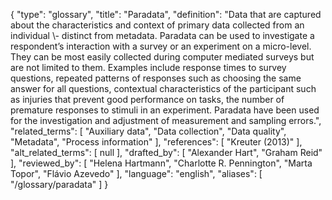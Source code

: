 {
    "type": "glossary",
    "title": "Paradata",
    "definition": "Data that are captured about the characteristics and context of primary data collected from an individual \\- distinct from metadata. Paradata can be used to investigate a respondent’s interaction with a survey or an experiment on a micro-level. They can be most easily collected during computer mediated surveys but are not limited to them. Examples include response times to survey questions, repeated patterns of responses such as choosing the same answer for all questions, contextual characteristics of the participant such as injuries that prevent good performance on tasks, the number of premature responses to stimuli in an experiment. Paradata have been used for the investigation and adjustment of measurement and sampling errors.",
    "related_terms": [
        "Auxiliary data",
        "Data collection",
        "Data quality",
        "Metadata",
        "Process information"
    ],
    "references": [
        "Kreuter (2013)"
    ],
    "alt_related_terms": [
        null
    ],
    "drafted_by": [
        "Alexander Hart",
        "Graham Reid"
    ],
    "reviewed_by": [
        "Helena Hartmann",
        "Charlotte R. Pennington",
        "Marta Topor",
        "Flávio Azevedo"
    ],
    "language": "english",
    "aliases": [
        "/glossary/paradata"
    ]
}
